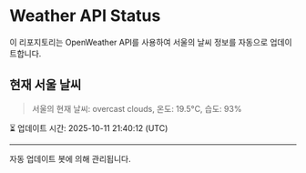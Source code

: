
# Weather API Status

이 리포지토리는 OpenWeather API를 사용하여 서울의 날씨 정보를 자동으로 업데이트합니다.

## 현재 서울 날씨
> 서울의 현재 날씨: overcast clouds, 온도: 19.5°C, 습도: 93%

⏳ 업데이트 시간: 2025-10-11 21:40:12 (UTC)

---
자동 업데이트 봇에 의해 관리됩니다.
